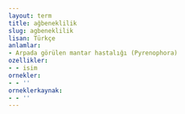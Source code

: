 ```yaml
---
layout: term
title: ağbeneklilik
slug: agbeneklilik
lisan: Türkçe
anlamlar:
- Arpada görülen mantar hastalığı (Pyrenophora)
ozellikler:
- - isim
ornekler:
- - ''
orneklerkaynak:
- - ''
---
```

